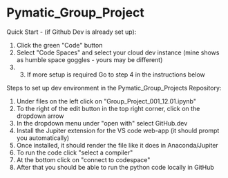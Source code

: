 # Pymatic_Group_Project
Quick Start - (if Github Dev is already set up):
1. Click the green "Code" button
2. Select "Code Spaces" and select your cloud dev instance (mine shows as humble space goggles - yours may be different) 
3. 3. If more setup is required Go to step 4 in the instructions below


Steps to set up dev environment in the Pymatic_Group_Projects Repository:
1. Under files on the left click on "Group_Project_001_12.01.ipynb"
2. To the right of the edit button in the top right corner, click on the dropdown arrow
3. In the dropdown menu under "open with" select GitHub.dev
4. Install the Jupiter extension for the VS code web-app (it should prompt you automatically)
5. Once installed, it should render the file like it does in Anaconda/Jupiter
6. To run the code click "select a compiler" 
7. At the bottom click on "connect to codespace" 
8. After that you should be able to run the python code locally in GitHub

